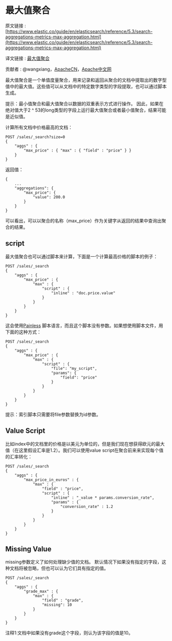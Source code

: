 # 最大值聚合

原文链接 : [https://www.elastic.co/guide/en/elasticsearch/reference/5.3/search-aggregations-metrics-max-aggregation.html](https://www.elastic.co/guide/en/elasticsearch/reference/5.3/search-aggregations-metrics-max-aggregation.html)

译文链接 : [最大值聚合](/pages/viewpage.action?pageId=9405826)

贡献者 : @wangxiang，[ApacheCN](/display/~apachecn)，[Apache中文网](/display/~apachechina)

最大值聚合是一个单值度量聚合，用来记录和返回从聚合的文档中提取出的数字型值中的最大值。这些值可以从文档中的特定数字类型的字段提取，也可以通过脚本生成。

提示：最小值聚合和最大值聚合以数据的双重表示方式进行操作。 因此，如果在绝对值大于2 ^ 53的long类型的字段上运行最大值聚合或者最小值聚合，结果可能是近似值。

计算所有文档中价格最高的文档：

```
POST /sales/_search?size=0
{
    "aggs" : {
        "max_price" : { "max" : { "field" : "price" } }
    }
}
```

返回值：

```
{
    ...
    "aggregations": {
        "max_price": {
            "value": 200.0
        }
    }
}
```

可以看出，可以以聚合的名称（max_price）作为关键字从返回的结果中查询出聚合的结果。

## script

最大值聚合也可以通过脚本来计算，下面是一个计算最高价格的脚本的例子：

```
POST /sales/_search
{
    "aggs" : {
        "max_price" : {
            "max" : {
                "script" : {
                    "inline" : "doc.price.value"
                }
            }
        }
    }
}
```

这会使用[Painless](https://www.elastic.co/guide/en/elasticsearch/reference/current/modules-scripting-painless.html "Painless Scripting Language") 脚本语言，而且这个脚本没有参数。如果想使用脚本文件，用下面的这种方式：

```
POST /sales/_search
{
    "aggs" : {
        "max_price" : {
            "max" : {
                "script" : {
                    "file": "my_script",
                    "params": {
                        "field": "price"
                    }
                }
            }
        }
    }
}
```

提示：索引脚本只需要将file参数替换为id参数。

## Value Script

比如index中的文档里的价格是以美元为单位的，但是我们现在想获得欧元的最大值（在这里假设汇率是1.2）。我们可以使用value script在聚合前来来实现每个值的汇率转化：

```
POST /sales/_search 
{ 
	"aggs" : { 
		"max_price_in_euros" : { 
			"max" : { 
				"field" : "price", 
				"script" : { 
					"inline" : "_value * params.conversion_rate", 
					"params" : { 
						"conversion_rate" : 1.2 
					} 
				} 
			} 
		} 
	} 
}
```

## Missing Value

missing参数定义了如何处理缺少值的文档。 默认情况下如果没有指定的字段，这种文档将被忽略，但也可以认为它们具有指定的值。

```
POST /sales/_search 
{ 
	"aggs" : { 
		"grade_max" : { 
			"max" : { 
				"field" : "grade", 
				"missing": 10  
			} 
		} 
	} 
}
```

注释1:文档中如果没有grade这个字段，则认为该字段的值是10。
